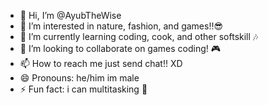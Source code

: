 - 👋 Hi, I’m @AyubTheWise
- 👀 I’m interested in nature, fashion, and games!!😎
- 🌱 I’m currently learning coding, cook, and other softskill 🎶
- 💞️ I’m looking to collaborate on games coding! 🎮
- 📫 How to reach me just send chat!! XD
- 😄 Pronouns: he/him im male
- ⚡ Fun fact: i can multitasking 👀

<!---
AyubTheWise/AyubTheWise is a ✨ special ✨ repository because its `README.md` (this file) appears on your GitHub profile.
You can click the Preview link to take a look at your changes.
--->
